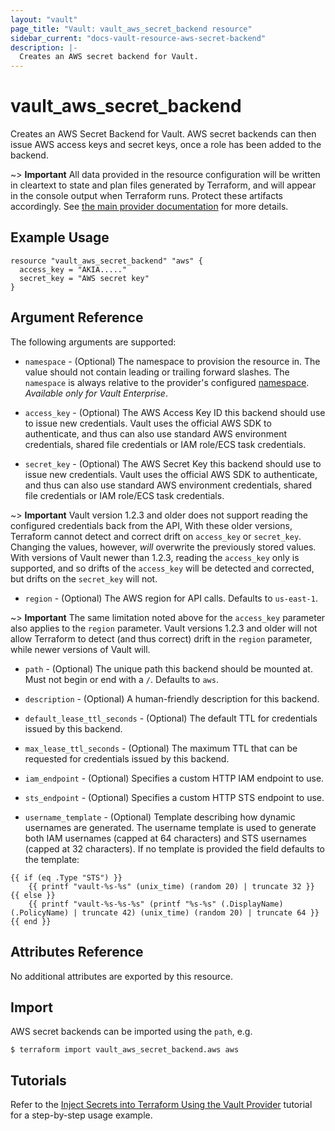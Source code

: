 ```yaml
---
layout: "vault"
page_title: "Vault: vault_aws_secret_backend resource"
sidebar_current: "docs-vault-resource-aws-secret-backend"
description: |-
  Creates an AWS secret backend for Vault.
---
```


# vault\_aws\_secret\_backend

Creates an AWS Secret Backend for Vault. AWS secret backends can then issue AWS
access keys and secret keys, once a role has been added to the backend.

~> **Important** All data provided in the resource configuration will be
written in cleartext to state and plan files generated by Terraform, and
will appear in the console output when Terraform runs. Protect these
artifacts accordingly. See
[the main provider documentation](../index.html)
for more details.

## Example Usage

```hcl
resource "vault_aws_secret_backend" "aws" {
  access_key = "AKIA....."
  secret_key = "AWS secret key"
}
```

## Argument Reference

The following arguments are supported:

* `namespace` - (Optional) The namespace to provision the resource in.
  The value should not contain leading or trailing forward slashes.
  The `namespace` is always relative to the provider's configured [namespace](../index.html#namespace).
   *Available only for Vault Enterprise*.

* `access_key` - (Optional) The AWS Access Key ID this backend should use to
issue new credentials. Vault uses the official AWS SDK to authenticate, and thus can also use standard AWS environment credentials, shared file credentials or IAM role/ECS task credentials.

* `secret_key` - (Optional) The AWS Secret Key this backend should use to
issue new credentials. Vault uses the official AWS SDK to authenticate, and thus can also use standard AWS environment credentials, shared file credentials or IAM role/ECS task credentials.

~> **Important** Vault version 1.2.3 and older does not support reading the configured
credentials back from the API, With these older versions, Terraform cannot detect and correct drift
on `access_key` or `secret_key`. Changing the values, however, _will_
overwrite the previously stored values. With versions of Vault newer than
1.2.3, reading the `access_key` only is supported, and so drifts of the
`access_key` will be detected and corrected, but drifts on the `secret_key`
will not.

* `region` - (Optional) The AWS region for API calls. Defaults to `us-east-1`.

~> **Important** The same limitation noted above for the `access_key` parameter
also applies to the `region` parameter. Vault versions 1.2.3 and older will not
allow Terraform to detect (and thus correct) drift in the `region` parameter,
while newer versions of Vault will.

* `path` - (Optional) The unique path this backend should be mounted at. Must
not begin or end with a `/`. Defaults to `aws`.

* `description` - (Optional) A human-friendly description for this backend.

* `default_lease_ttl_seconds` - (Optional) The default TTL for credentials
issued by this backend.

* `max_lease_ttl_seconds` - (Optional) The maximum TTL that can be requested
for credentials issued by this backend.

* `iam_endpoint` - (Optional) Specifies a custom HTTP IAM endpoint to use.

* `sts_endpoint` - (Optional) Specifies a custom HTTP STS endpoint to use.

* `username_template` - (Optional)  Template describing how dynamic usernames are generated. The username template is used to generate both IAM usernames (capped at 64 characters) and STS usernames (capped at 32 characters). If no template is provided the field defaults to the template:

```
{{ if (eq .Type "STS") }}
    {{ printf "vault-%s-%s" (unix_time) (random 20) | truncate 32 }}
{{ else }}
    {{ printf "vault-%s-%s-%s" (printf "%s-%s" (.DisplayName) (.PolicyName) | truncate 42) (unix_time) (random 20) | truncate 64 }}
{{ end }}

```

## Attributes Reference

No additional attributes are exported by this resource.

## Import

AWS secret backends can be imported using the `path`, e.g.

```
$ terraform import vault_aws_secret_backend.aws aws
```

## Tutorials

Refer to the [Inject Secrets into Terraform Using the Vault Provider](https://learn.hashicorp.com/tutorials/terraform/secrets-vault) tutorial for a step-by-step usage example.

